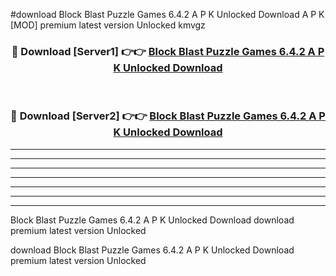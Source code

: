 #download Block Blast Puzzle Games 6.4.2 A P K Unlocked Download A P K [MOD] premium latest version Unlocked kmvgz 



<div align="center">
<h3>🔴 Download [Server1] 👉👉 <a href="https://apkdownload1.web.app/">Block Blast Puzzle Games 6.4.2 A P K Unlocked Download</a></h3><br>

<h3>🔴 Download [Server2] 👉👉 <a href="https://apkdownload1.web.app/">Block Blast Puzzle Games 6.4.2 A P K Unlocked Download</a></h3>
</div>





----------------------------------------------------------

----------------------------------------------------------

----------------------------------------------------------

----------------------------------------------------------

----------------------------------------------------------

----------------------------------------------------------

----------------------------------------------------------

Block Blast Puzzle Games 6.4.2 A P K Unlocked Download download premium latest version Unlocked

download Block Blast Puzzle Games 6.4.2 A P K Unlocked Download premium latest version Unlocked
